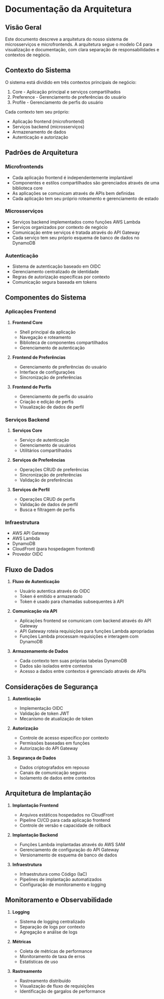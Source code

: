# Documentação da Arquitetura

## Visão Geral

Este documento descreve a arquitetura do nosso sistema de microsserviços e microfrontends. A arquitetura segue o modelo C4 para visualização e documentação, com clara separação de responsabilidades e contextos de negócio.

## Contexto do Sistema

O sistema está dividido em três contextos principais de negócio:
1. Core - Aplicação principal e serviços compartilhados
2. Preference - Gerenciamento de preferências do usuário
3. Profile - Gerenciamento de perfis do usuário

Cada contexto tem seu próprio:
- Aplicação frontend (microfrontend)
- Serviços backend (microsserviços)
- Armazenamento de dados
- Autenticação e autorização

## Padrões de Arquitetura

### Microfrontends
- Cada aplicação frontend é independentemente implantável
- Componentes e estilos compartilhados são gerenciados através de uma biblioteca core
- As aplicações se comunicam através de APIs bem definidas
- Cada aplicação tem seu próprio roteamento e gerenciamento de estado

### Microsserviços
- Serviços backend implementados como funções AWS Lambda
- Serviços organizados por contexto de negócio
- Comunicação entre serviços é tratada através do API Gateway
- Cada serviço tem seu próprio esquema de banco de dados no DynamoDB

### Autenticação
- Sistema de autenticação baseado em OIDC
- Gerenciamento centralizado de identidade
- Regras de autorização específicas por contexto
- Comunicação segura baseada em tokens

## Componentes do Sistema

### Aplicações Frontend
1. **Frontend Core**
   - Shell principal da aplicação
   - Navegação e roteamento
   - Biblioteca de componentes compartilhados
   - Gerenciamento de autenticação

2. **Frontend de Preferências**
   - Gerenciamento de preferências do usuário
   - Interface de configurações
   - Sincronização de preferências

3. **Frontend de Perfis**
   - Gerenciamento de perfis do usuário
   - Criação e edição de perfis
   - Visualização de dados de perfil

### Serviços Backend
1. **Serviços Core**
   - Serviço de autenticação
   - Gerenciamento de usuários
   - Utilitários compartilhados

2. **Serviços de Preferências**
   - Operações CRUD de preferências
   - Sincronização de preferências
   - Validação de preferências

3. **Serviços de Perfil**
   - Operações CRUD de perfis
   - Validação de dados de perfil
   - Busca e filtragem de perfis

### Infraestrutura
- AWS API Gateway
- AWS Lambda
- DynamoDB
- CloudFront (para hospedagem frontend)
- Provedor OIDC

## Fluxo de Dados

1. **Fluxo de Autenticação**
   - Usuário autentica através do OIDC
   - Token é emitido e armazenado
   - Token é usado para chamadas subsequentes à API

2. **Comunicação via API**
   - Aplicações frontend se comunicam com backend através do API Gateway
   - API Gateway roteia requisições para funções Lambda apropriadas
   - Funções Lambda processam requisições e interagem com DynamoDB

3. **Armazenamento de Dados**
   - Cada contexto tem suas próprias tabelas DynamoDB
   - Dados são isolados entre contextos
   - Acesso a dados entre contextos é gerenciado através de APIs

## Considerações de Segurança

1. **Autenticação**
   - Implementação OIDC
   - Validação de token JWT
   - Mecanismo de atualização de token

2. **Autorização**
   - Controle de acesso específico por contexto
   - Permissões baseadas em funções
   - Autorização do API Gateway

3. **Segurança de Dados**
   - Dados criptografados em repouso
   - Canais de comunicação seguros
   - Isolamento de dados entre contextos

## Arquitetura de Implantação

1. **Implantação Frontend**
   - Arquivos estáticos hospedados no CloudFront
   - Pipeline CI/CD para cada aplicação frontend
   - Controle de versão e capacidade de rollback

2. **Implantação Backend**
   - Funções Lambda implantadas através do AWS SAM
   - Gerenciamento de configuração do API Gateway
   - Versionamento de esquema de banco de dados

3. **Infraestrutura**
   - Infraestrutura como Código (IaC)
   - Pipelines de implantação automatizados
   - Configuração de monitoramento e logging

## Monitoramento e Observabilidade

1. **Logging**
   - Sistema de logging centralizado
   - Separação de logs por contexto
   - Agregação e análise de logs

2. **Métricas**
   - Coleta de métricas de performance
   - Monitoramento de taxa de erros
   - Estatísticas de uso

3. **Rastreamento**
   - Rastreamento distribuído
   - Visualização de fluxo de requisições
   - Identificação de gargalos de performance 